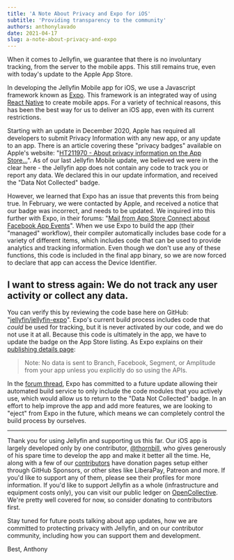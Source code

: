 ```yaml
---
title: 'A Note About Privacy and Expo for iOS'
subtitle: 'Providing transparency to the community'
authors: anthonylavado
date: 2021-04-17
slug: a-note-about-privacy-and-expo
---
```


When it comes to Jellyfin, we guarantee that there is no involuntary tracking, from the server to the mobile apps. This still remains true, even with today's update to the Apple App Store.

<!--truncate-->

In developing the Jellyfin Mobile app for iOS, we use a Javascript framework known as [Expo](https://expo.io). This framework is an integrated way of using [React Native](https://reactnative.dev) to create mobile apps. For a variety of technical reasons, this has been the best way for us to deliver an iOS app, even with its current restrictions.

Starting with an update in December 2020, Apple has required all developers to submit Privacy Information with any new app, or any update to an app. There is an article covering these "privacy badges" available on Apple's website: "[HT211970 - About privacy information on the App Store...](https://support.apple.com/en-ca/HT211970)". As of our last Jellyfin Mobile update, we believed we were in the clear here - the Jellyfin app does not contain any code to track you or report any data. We declared this in our update information, and received the "Data Not Collected" badge.

However, we learned that Expo has an issue that prevents this from being true. In February, we were contacted by Apple, and received a notice that our badge was incorrect, and needs to be updated. We inquired into this further with Expo, in their forums: "[Mail from App Store Connect about Facebook App Events](https://forums.expo.io/t/mail-from-app-store-connect-about-facebook-app-events/48927)". When we use Expo to build the app (their "managed" workflow), their compiler automatically includes base code for a variety of different items, which includes code that can be used to provide analytics and tracking information. Even though we don't use any of these functions, this code is included in the final app binary, so we are now forced to declare that app can access the Device Identifier.

## I want to stress again: **We do not track any user activity or collect any data.**

You can verify this by reviewing the code base here on GitHub: "[jellyfin/jellyfin-expo](https://github.com/jellyfin/jellyfin-expo)". Expo's current build process includes code that _could_ be used for tracking, but it is never activated by our code, and we do not use it at all. Because this code is ultimately in the app, we have to update the badge on the App Store listing. As Expo explains on their [publishing details page](https://docs.expo.io/distribution/app-stores/#ios-specific-guidelines):
>Note: No data is sent to Branch, Facebook, Segment, or Amplitude from your app unless you explicitly do so using the APIs.

In the [forum thread](https://forums.expo.io/t/mail-from-app-store-connect-about-facebook-app-events/48927), Expo has committed to a future update allowing their automated build service to only include the code modules that you actively use, which would allow us to return to the "Data Not Collected" badge. In an effort to help improve the app and add more features, we are looking to "eject" from Expo in the future, which means we can completely control the build process by ourselves.

---

Thank you for using Jellyfin and supporting us this far. Our iOS app is largely developed only by one contributor, [@thornbill](https://github.com/thornbill), who gives generously of his spare time to develop the app and make it better all the time. He, along with a few of our [contributors](https://github.com/orgs/jellyfin/people) have donation pages setup either through GitHub Sponsors, or other sites like LiberaPay, Patreon and more. If you'd like to support any of them, please see their profiles for more information. If you'd like to support Jellyfin as a whole (infrastructure and equipment costs only), you can visit our public ledger on [OpenCollective](https://opencollective.com/jellyfin). We're pretty well covered for now, so consider donating to contributors first.

Stay tuned for future posts talking about app updates, how we are committed to protecting privacy with Jellyfin, and on our contributor community, including how you can support them and development.

Best,
Anthony
